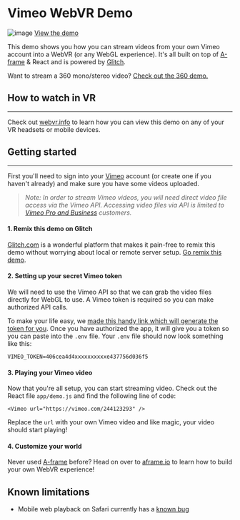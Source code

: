 # Vimeo WebVR Demo

![image](https://cdn.glitch.com/fc6836f8-3375-4a38-b2c4-90273a4a349e%2Fvimeo-aframe-demo.gif?1511890614275)
[View the demo](https://vimeo-demo.glitch.me/) 

This demo shows you how you can stream videos from your own Vimeo account into a WebVR (or any WebGL experience). It's all built on top of [A-frame](https://aframe.io) & React and is powered by [Glitch](https://glitch.com).

Want to stream a 360 mono/stereo video? [Check out the 360 demo.](https://vimeo-webgl-360demo.glitch.me/)

## How to watch in VR
--------
Check out [webvr.info](https://webvr.info/) to learn how you can view this demo on any of your VR headsets or mobile devices.


## Getting started
--------
First you'll need to sign into your [Vimeo](https://vimeo.com) account (or create one if you haven't already) and make sure you have some videos uploaded.  
> _Note: In order to stream Vimeo videos, you will need direct video file access via the Vimeo API. Accessing video files via API is limited to [Vimeo Pro and Business](https://vimeo.com/upgrade) customers._

#### 1. Remix this demo on Glitch
[Glitch.com](https://glitch.com) is a wonderful platform that makes it pain-free to remix this demo without worrying about local or remote server setup. [Go remix this demo](https://glitch.com/edit/#!/vimeo-demo).

#### 2. Setting up your secret Vimeo token
We will need to use the Vimeo API so that we can grab the video files directly for WebGL to use. A Vimeo token is required so you can make authorized API calls. 

To make your life easy, we [made this handy link which will generate the token for you](https://vimeo-authy.herokuapp.com/auth/vimeo/webgl). Once you have authorized the app, it will give you a token so you can paste into the `.env` file. Your `.env` file should now look something like this:
```
VIMEO_TOKEN=406cea4d4xxxxxxxxxxe437756d036f5
```

#### 3. Playing your Vimeo video
Now that you're all setup, you can start streaming video. Check out the React file `app/demo.js` and find the following line of code:

```
<Vimeo url="https://vimeo.com/244123293" />
```

Replace the `url` with your own Vimeo video and like magic, your video should start playing! 

#### 4. Customize your world
Never used [A-frame](https://aframe.io/) before? Head on over to [aframe.io](https://aframe.io/) to learn how to build your own WebVR experience!

## Known limitations

* Mobile web playback on Safari currently has a [known bug](https://bugs.webkit.org/show_bug.cgi?id=179417) 

